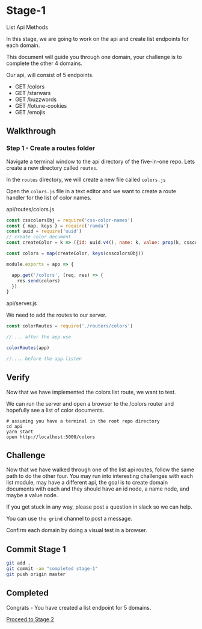 # Stage-1

List Api Methods

In this stage, we are going to work on the api
and create list endpoints for each domain.

This document will guide you through one domain,
your challenge is to complete the other 4 domains.

Our api, will consist of 5 endpoints.

* GET /colors
* GET /starwars
* GET /buzzwords
* GET /fotune-cookies
* GET /emojis

## Walkthrough

### Step 1 - Create a routes folder

Navigate a terminal window to the api directory of the five-in-one repo. Lets create a new directory called `routes`.

In the `routes` directory, we will create a new file called `colors.js`

Open the `colors.js` file in a text editor and we want to create a route handler for the list of color names.

api/routes/colors.js

``` js
const csscolorsObj = require('css-color-names')
const { map, keys } = require('ramda')
const uuid = require('uuid')
// create color document
const createColor = k => ({id: uuid.v4(), name: k, value: prop(k, csscolorsObj)})

const colors = map(createColor, keys(csscolorsObj))

module.exports = app => {

  app.get('/colors', (req, res) => {
    res.send(colors)
  })
}
```

api/server.js

We need to add the routes to our server.

``` js
const colorRoutes = require('./routers/colors')

//.... after the app.use

colorRoutes(app)

//.... before the app.listen

```

## Verify

Now that we have implemented the colors list route, we want to test.

We can run the server and open a browser to the /colors router and hopefully see a list of color documents.

    # assuming you have a terminal in the root repo directory
    cd api
    yarn start
    open http://localhost:5000/colors

## Challenge

Now that we have walked through one of the list api routes, follow the same path to do the other four. You may run into interesting challenges with each
list module, may have a different api, the goal is to create domain documents
with each and they should have an id node, a name node, and maybe a value node.

If you get stuck in any way, please post a question in slack so we can help.

You can use `the grind` channel to post a message.

Confirm each domain by doing a visual test in a browser.

## Commit Stage 1

``` bash
git add .
git commit -am "completed stage-1"
git push origin master
```

## Completed

Congrats - You have created a list endpoint for 5 domains.

[Proceed to Stage 2](stage-2.md)
